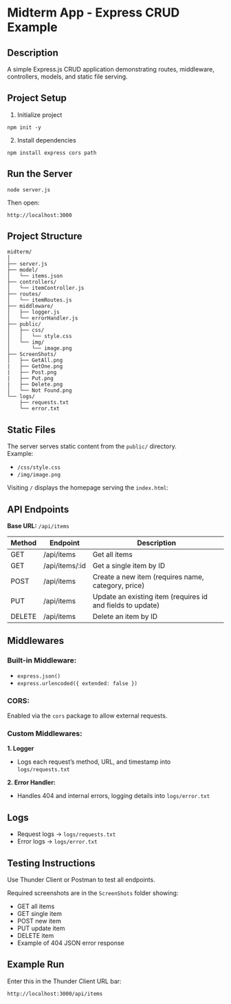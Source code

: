 # Midterm App - Express CRUD Example

## Description

A simple Express.js CRUD application demonstrating routes, middleware, controllers, models, and static file serving.

## Project Setup

1. Initialize project

```
npm init -y
```

2. Install dependencies

```
npm install express cors path
```

## Run the Server

```
node server.js
```

Then open:

```
http://localhost:3000
```

## Project Structure

```
midterm/
│
├── server.js
├── model/
│   └── items.json
├── controllers/
│   └── itemController.js
├── routes/
│   └── itemRoutes.js
├── middleware/
│   ├── logger.js
│   └── errorHandler.js
├── public/
│   ├── css/
│   │   └── style.css
│   └── img/
│       └── image.png
├── ScreenShots/
│   ├── GetAll.png
|   ├── GetOne.png
|   ├── Post.png
|   ├── Put.png
|   ├── Delete.png
│   └── Not Found.png
└── logs/
    ├── requests.txt
    └── error.txt
```

## Static Files

The server serves static content from the `public/` directory.  
Example:

- `/css/style.css`
- `/img/image.png`

Visiting `/` displays the homepage serving the `index.html`:

## API Endpoints

**Base URL:** `/api/items`

| Method | Endpoint       | Description                                                |
| ------ | -------------- | ---------------------------------------------------------- |
| GET    | /api/items     | Get all items                                              |
| GET    | /api/items/:id | Get a single item by ID                                    |
| POST   | /api/items     | Create a new item (requires name, category, price)         |
| PUT    | /api/items     | Update an existing item (requires id and fields to update) |
| DELETE | /api/items     | Delete an item by ID                                       |

## Middlewares

### Built-in Middleware:

- `express.json()`
- `express.urlencoded({ extended: false })`

### CORS:

Enabled via the `cors` package to allow external requests.

### Custom Middlewares:

**1. Logger**

- Logs each request’s method, URL, and timestamp into `logs/requests.txt`

**2. Error Handler:**

- Handles 404 and internal errors, logging details into `logs/error.txt`

## Logs

- Request logs → `logs/requests.txt`
- Error logs → `logs/error.txt`

## Testing Instructions

Use Thunder Client or Postman to test all endpoints.

Required screenshots are in the `ScreenShots` folder showing:

- GET all items
- GET single item
- POST new item
- PUT update item
- DELETE item
- Example of 404 JSON error response

## Example Run

Enter this in the Thunder Client URL bar:

```bash
http://localhost:3000/api/items
```
